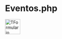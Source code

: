 ﻿# Eventos.php

<img src="https://github.com/Angel142330/Eventos.php/blob/main/img/Form_a%C3%B1adir.png?raw=true" alt="TFormulario añadir eventos" width="50">
